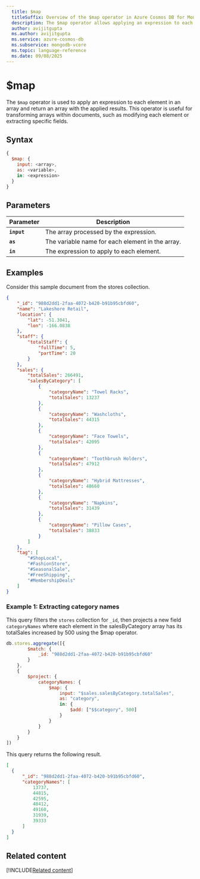 ```yaml
---
  title: $map
  titleSuffix: Overview of the $map operator in Azure Cosmos DB for MongoDB (vCore)
  description: The $map operator allows applying an expression to each element in an array.
  author: avijitgupta
  ms.author: avijitgupta
  ms.service: azure-cosmos-db
  ms.subservice: mongodb-vcore
  ms.topic: language-reference
  ms.date: 09/08/2025
---
```


# $map

The `$map` operator is used to apply an expression to each element in an array and return an array with the applied results. This operator is useful for transforming arrays within documents, such as modifying each element or extracting specific fields.

## Syntax

```javascript
{
  $map: {
    input: <array>,
    as: <variable>,
    in: <expression>
  }
}
```

## Parameters

| Parameter | Description |
| --- | --- |
| **`input`** | The array processed by the expression. |
| **`as`** | The variable name for each element in the array. |
| **`in`** | The expression to apply to each element. |

## Examples

Consider this sample document from the stores collection.

```json
{
    "_id": "988d2dd1-2faa-4072-b420-b91b95cbfd60",
    "name": "Lakeshore Retail",
    "location": {
        "lat": -51.3041,
        "lon": -166.0838
    },
    "staff": {
        "totalStaff": {
            "fullTime": 5,
            "partTime": 20
        }
    },
    "sales": {
        "totalSales": 266491,
        "salesByCategory": [
            {
                "categoryName": "Towel Racks",
                "totalSales": 13237
            },
            {
                "categoryName": "Washcloths",
                "totalSales": 44315
            },
            {
                "categoryName": "Face Towels",
                "totalSales": 42095
            },
            {
                "categoryName": "Toothbrush Holders",
                "totalSales": 47912
            },
            {
                "categoryName": "Hybrid Mattresses",
                "totalSales": 48660
            },
            {
                "categoryName": "Napkins",
                "totalSales": 31439
            },
            {
                "categoryName": "Pillow Cases",
                "totalSales": 38833
            }
        ]
    },
    "tag": [
        "#ShopLocal",
        "#FashionStore",
        "#SeasonalSale",
        "#FreeShipping",
        "#MembershipDeals"
    ]
}
```

### Example 1: Extracting category names

This query filters the `stores` collection for `_id`, then projects a new field `categoryNames` where each element in the salesByCategory array has its totalSales increased by 500 using the $map operator.

```javascript
db.stores.aggregate([{
        $match: {
            _id: "988d2dd1-2faa-4072-b420-b91b95cbfd60"
        }
    },
    {
        $project: {
            categoryNames: {
                $map: {
                    input: "$sales.salesByCategory.totalSales",
                    as: "category",
                    in: {
                        $add: ["$$category", 500]
                    }
                }
            }
        }
    }
])
```

This query returns the following result.

```json
[
  {
      "_id": "988d2dd1-2faa-4072-b420-b91b95cbfd60",
      "categoryNames": [
          13737,
          44815,
          42595,
          48412,
          49160,
          31939,
          39333
      ]
  }
]
```

## Related content

[!INCLUDE[Related content](../includes/related-content.md)]

